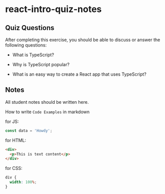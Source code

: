 # react-intro-quiz-notes

## Quiz Questions

After completing this exercise, you should be able to discuss or answer the following questions:

- What is TypeScript?

- Why is TypeScript popular?

- What is an easy way to create a React app that uses TypeScript?

## Notes

All student notes should be written here.

How to write `Code Examples` in markdown

for JS:

```javascript
const data = 'Howdy';
```

for HTML:

```html
<div>
  <p>This is text content</p>
</div>
```

for CSS:

```css
div {
  width: 100%;
}
```
